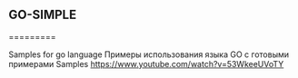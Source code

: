 

## GO-SIMPLE
=========

Samples for go language
Примеры использования языка GO
с готовыми примерами
Samples
https://www.youtube.com/watch?v=53WkeeUVoTY

